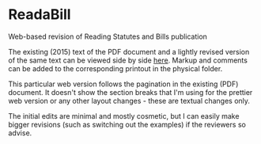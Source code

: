 # ReadaBill
Web-based revision of Reading Statutes and Bills publication

The existing (2015) text of the PDF document and a lightly revised version of the same text can be viewed side by side [here](https://kmd-tlc.github.io/ReadaBill/ReadaBill-SXStext.html). Markup and comments can be added to the corresponding printout in the physical folder.

This particular web version follows the pagination in the existing (PDF) document. It doesn't show the section breaks that I'm using for the prettier web version or any other layout changes - these are textual changes only. 

The initial edits are minimal and mostly cosmetic, but I can easily make bigger revisions (such as switching out the examples) if the reviewers so advise.
